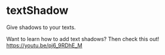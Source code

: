 # textShadow
Give shadows to your texts.

Want to learn how to add text shadows? Then check this out! https://youtu.be/pj6_9RDhE_M
